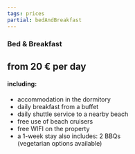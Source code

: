 ```yaml
---
tags: prices
partial: bedAndBreakfast
---
```


### Bed & Breakfast

## from 20 € per day

#### including:

- accommodation in the dormitory
- daily breakfast from a buffet
- daily shuttle service to a nearby beach
- free use of beach cruisers
- free WIFI on the property
- a 1-week stay also includes: 2 BBQs<br/>(vegetarian options available)
